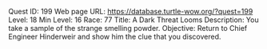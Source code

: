 Quest ID: 199
Web page URL: https://database.turtle-wow.org/?quest=199
Level: 18
Min Level: 16
Race: 77
Title: A Dark Threat Looms
Description: You take a sample of the strange smelling powder.
Objective: Return to Chief Engineer Hinderweir and show him the clue that you discovered.

